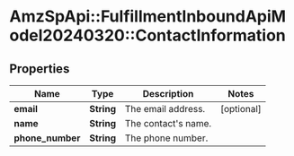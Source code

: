 # AmzSpApi::FulfillmentInboundApiModel20240320::ContactInformation

## Properties
Name | Type | Description | Notes
------------ | ------------- | ------------- | -------------
**email** | **String** | The email address. | [optional] 
**name** | **String** | The contact&#x27;s name. | 
**phone_number** | **String** | The phone number. | 

